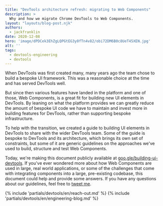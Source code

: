 ```yaml
---
title: "DevTools architecture refresh: migrating to Web Components"
description: >
  Why and how we migrate Chrome DevTools to Web Components.
layout: "layouts/blog-post.njk"
authors:
  - jackfranklin
date: 2020-12-08
hero: 'image/dPDCek3EhZgLQPGtEG3y0fTn4v82/obi72DM6B0c8UeT45XEN.jpg'
alt: ''
tags:
  - devtools-engineering
  - devtools
---
```


When DevTools was first created many, many years ago the team chose to build a bespoke UI framework. This was a reasonable choice at the time and has served DevTools well.

But since then various features have landed in the platform and one of those, Web Components, is a great fit for building new UI elements in DevTools. By leaning on what the platform provides we can greatly reduce the amount of bespoke UI code we have to maintain and invest more in building features for DevTools, rather than supporting bespoke infrastructure.

To help with the transition, we created a guide to building UI elements in DevTools to share with the wider DevTools team. Some of the guide is bespoke to DevTools and its architecture, which brings its own set of constraints, but some of it are generic guidelines on the approaches we've used to build, structure and test Web Components. 

Today, we're making this document publicly available at [goo.gle/building-ui-devtools](https://goo.gle/building-ui-devtools
). If you've ever wondered more about how Web Components are used in large, real world applications, or some of the challenges that come with integrating components into a large, pre-existing codebase, this document could help and provide some answers. If you have any questions about our guidelines, feel free to [tweet me](https://www.twitter.com/Jack_Franklin).

{% include 'partials/devtools/en/reach-out.md' %}
{% include 'partials/devtools/en/engineering-blog.md' %}
